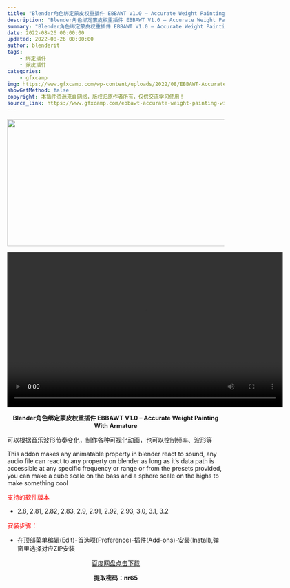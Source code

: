 ```yaml
---
title: "Blender角色绑定蒙皮权重插件 EBBAWT V1.0 – Accurate Weight Painting With Armature"
description: "Blender角色绑定蒙皮权重插件 EBBAWT V1.0 – Accurate Weight Painting With Armature 可以根据音乐波形节奏变化，制作各种可视化动画，..."
summary: "Blender角色绑定蒙皮权重插件 EBBAWT V1.0 – Accurate Weight Painting With Armature 可以根据音乐波形节奏变化，制作各种可视化动画，..."
date: 2022-08-26 00:00:00
updated: 2022-08-26 00:00:00
author: blenderit
tags: 
    - 绑定插件
    - 蒙皮插件
categories:
    - gfxcamp
img: https://www.gfxcamp.com/wp-content/uploads/2022/08/EBBAWT-Accurate-Weight-Painting-With-Armature.jpg
showGetMethod: false
copyright: 本插件资源来自网络，版权归原作者所有，仅供交流学习使用！
source_link: https://www.gfxcamp.com/ebbawt-accurate-weight-painting-with-armature/
---
```

<div><p><img decoding="async" class="aligncenter size-full wp-image-106431" src="https://www.gfxcamp.com/wp-content/uploads/2022/08/EBBAWT-Accurate-Weight-Painting-With-Armature.jpg" data-src="https://www.gfxcamp.com/wp-content/uploads/2022/08/EBBAWT-Accurate-Weight-Painting-With-Armature.jpg" alt="" width="590" height="295" data-srcset="https://www.gfxcamp.com/wp-content/uploads/2022/08/EBBAWT-Accurate-Weight-Painting-With-Armature.jpg 590w, https://www.gfxcamp.com/wp-content/uploads/2022/08/EBBAWT-Accurate-Weight-Painting-With-Armature-150x75.jpg 150w" data-sizes="(max-width: 590px) 100vw, 590px"><br>
</p><center><div style="width: 640px;" class="wp-video"><!--[if lt IE 9]><script>document.createElement('video');</script><![endif]-->
<video class="wp-video-shortcode" id="video-106430-1" width="640" height="360" preload="true" controls="controls"><source type="video/mp4" src="https://cloud.video.taobao.com//play/u/80049544/p/2/e/6/t/1/374213297936.mp4?_=1"></source><a href="https://cloud.video.taobao.com//play/u/80049544/p/2/e/6/t/1/374213297936.mp4">https://cloud.video.taobao.com//play/u/80049544/p/2/e/6/t/1/374213297936.mp4</a></video></div></center><p style="text-align: center;"><strong>Blender角色绑定蒙皮权重插件 EBBAWT V1.0 – Accurate Weight Painting With Armature</strong></p><p>可以根据音乐波形节奏变化，制作各种可视化动画，也可以控制频率、波形等</p><p>This addon makes any animatable property in blender react to sound, any audio file can react to any property on blender as long as it’s data path is accessible at any specific frequency or range or from the presets provided, you can make a cube scale on the bass and a sphere scale on the highs to make something cool</p><p><span style="color: #ff0000;">支持的软件版本</span></p><ul>
<li>2.8, 2.81, 2.82, 2.83, 2.9, 2.91, 2.92, 2.93, 3.0, 3.1, 3.2</li>
</ul><p><span style="color: #ff0000;">安装步骤：</span></p><ul>
<li>在顶部菜单编辑(Edit)-首选项(Preference)-插件(Add-ons)-安装(Install),弹窗里选择对应ZIP安装</li>
</ul><p style="text-align: center;"><a class="maxbutton-3 maxbutton maxbutton-baidu" target="_blank" rel="noopener" href="https://pan.baidu.com/s/1v_BOXefOioNlM9Zh1-W5og?pwd=nr65"><span class="mb-text">百度网盘点击下载</span></a></p><p style="text-align: center;"><strong>提取密码：nr65</strong></p></div>